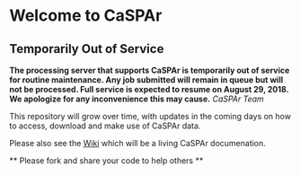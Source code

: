 # Welcome to CaSPAr

## Temporarily Out of Service
**The processing server that supports CaSPAr is temporarily out of service for routine maintenance. Any job submitted will remain in queue but will not be processed. Full service is expected to resume on August 29, 2018. We apologize for any inconvenience this may cause.**
_CaSPAr Team_


This repository will grow over time, with updates in the coming days on how to access, download
and make use of CaSPAr data. 

Please also see the [Wiki](https://github.com/kckornelsen/CaSPAr_Public/wiki) which will be a living CaSPAr documenation.

** Please fork and share your code to help others **
